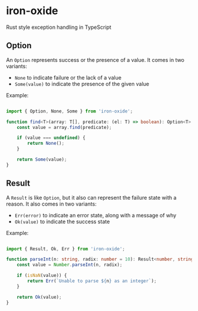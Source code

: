 # iron-oxide

Rust style exception handling in TypeScript

## Option

An `Option` represents success or the presence of a value. It comes in two variants:

- `None` to indicate failure or the lack of a value
- `Some(value)` to indicate the presence of the given value

Example:

```typescript

import { Option, None, Some } from 'iron-oxide';

function find<T>(array: T[], predicate: (el: T) => boolean): Option<T> {
    const value = array.find(predicate);

    if (value === undefined) {
        return None();
    }

    return Some(value);
}
```

## Result

A `Result` is like `Option`, but it also can represent the failure state with a reason. It also comes in two variants:

- `Err(error)` to indicate an error state, along with a message of why
- `Ok(value)` to indicate the success state

Example:

```typescript

import { Result, Ok, Err } from 'iron-oxide';

function parseInt(n: string, radix: number = 10): Result<number, string> {
    const value = Number.parseInt(n, radix);

    if (isNaN(value)) {
        return Err(`Unable to parse ${n} as an integer`);
    }

    return Ok(value);
}
```
